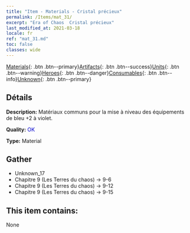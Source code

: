 ```yaml
---
title: "Item - Materials - Cristal précieux"
permalink: /Items/mat_31/
excerpt: "Era of Chaos  Cristal précieux"
last_modified_at: 2021-03-18
locale: fr
ref: "mat_31.md"
toc: false
classes: wide
---
```

 [Materials](/fr/Items/){: .btn .btn--primary}[Artifacts](/fr/Items/Artifacts/){: .btn .btn--success}[Units](/fr/Items/Units/){: .btn .btn--warning}[Heroes](/fr/Items/Heroes/){: .btn .btn--danger}[Consumables](/fr/Items/Consumables/){: .btn .btn--info}[Unknown](/fr/Items/Unknown/){: .btn .btn--primary}

## Détails
 **Description:** Matériaux communs pour la mise à niveau des équipements de bleu +2 à violet.

 **Quality:** <span style="color: #0000CD">OK</span>

 **Type:** Material

## Gather

*    Unknown_17 
*    Chapitre 9 (Les Terres du chaos) -> 9-6 
*    Chapitre 9 (Les Terres du chaos) -> 9-12 
*    Chapitre 9 (Les Terres du chaos) -> 9-15 

## This item contains:

  None

